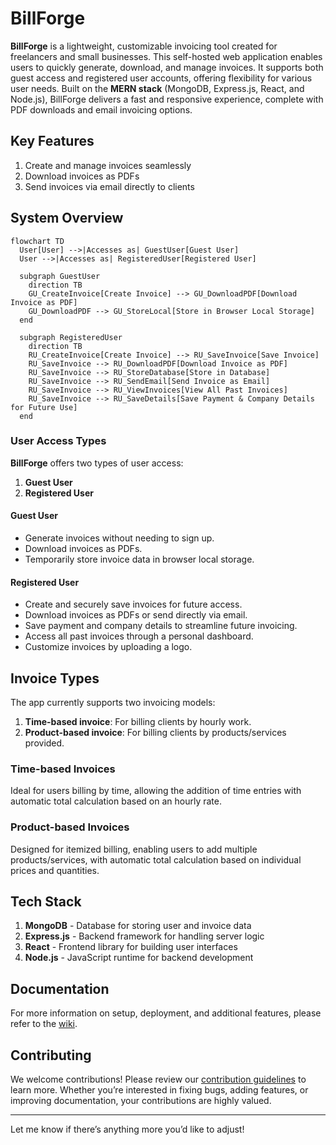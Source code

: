 # BillForge

**BillForge** is a lightweight, customizable invoicing tool created for freelancers and small businesses. This self-hosted web application enables users to quickly generate, download, and manage invoices. It supports both guest access and registered user accounts, offering flexibility for various user needs. Built on the **MERN stack** (MongoDB, Express.js, React, and Node.js), BillForge delivers a fast and responsive experience, complete with PDF downloads and email invoicing options.

## Key Features

1. Create and manage invoices seamlessly
2. Download invoices as PDFs
3. Send invoices via email directly to clients

## System Overview

```mermaid
flowchart TD
  User[User] -->|Accesses as| GuestUser[Guest User]
  User -->|Accesses as| RegisteredUser[Registered User]

  subgraph GuestUser
    direction TB
    GU_CreateInvoice[Create Invoice] --> GU_DownloadPDF[Download Invoice as PDF]
    GU_DownloadPDF --> GU_StoreLocal[Store in Browser Local Storage]
  end

  subgraph RegisteredUser
    direction TB
    RU_CreateInvoice[Create Invoice] --> RU_SaveInvoice[Save Invoice]
    RU_SaveInvoice --> RU_DownloadPDF[Download Invoice as PDF]
    RU_SaveInvoice --> RU_StoreDatabase[Store in Database]
    RU_SaveInvoice --> RU_SendEmail[Send Invoice as Email]
    RU_SaveInvoice --> RU_ViewInvoices[View All Past Invoices]
    RU_SaveInvoice --> RU_SaveDetails[Save Payment & Company Details for Future Use]
  end
```

### User Access Types

**BillForge** offers two types of user access:

1. **Guest User**
2. **Registered User**

#### Guest User

- Generate invoices without needing to sign up.
- Download invoices as PDFs.
- Temporarily store invoice data in browser local storage.

#### Registered User

- Create and securely save invoices for future access.
- Download invoices as PDFs or send directly via email.
- Save payment and company details to streamline future invoicing.
- Access all past invoices through a personal dashboard.
- Customize invoices by uploading a logo.

## Invoice Types

The app currently supports two invoicing models:

1. **Time-based invoice**: For billing clients by hourly work.
2. **Product-based invoice**: For billing clients by products/services provided.

### Time-based Invoices

Ideal for users billing by time, allowing the addition of time entries with automatic total calculation based on an hourly rate.

### Product-based Invoices

Designed for itemized billing, enabling users to add multiple products/services, with automatic total calculation based on individual prices and quantities.

## Tech Stack

1. **MongoDB** - Database for storing user and invoice data
2. **Express.js** - Backend framework for handling server logic
3. **React** - Frontend library for building user interfaces
4. **Node.js** - JavaScript runtime for backend development

## Documentation

For more information on setup, deployment, and additional features, please refer to the [wiki](https://github.com/keizerworks/invoicen/wiki).

## Contributing

We welcome contributions! Please review our [contribution guidelines](CONTRIBUTING.md) to learn more. Whether you’re interested in fixing bugs, adding features, or improving documentation, your contributions are highly valued.

---

Let me know if there’s anything more you’d like to adjust!
